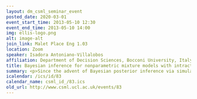 ```yaml
---
layout: dm_csml_seminar_event
posted_date: 2020-03-01
event_start_time: 2013-05-10 12:30
event_end_time: 2013-05-10 14:00
img: ellis-logo.png
alt: image-alt
join_link: Malet Place Eng 1.03
location: Zoom
speaker: Isadora Antoniano-Villalobos
affiliation: Department of Decision Sciences, Bocconi University, Italy
title: Bayesian inference for nonparametric mixture models with intractable normalizing constants
summary: <p>Since the advent of Bayesian posterior inference via simulation techniques, it has been possible to estimate Bayesian nonparametric models. While the mixture of Dirichlet process (MDP) model remains one of the most popular, the advances in MCMC methods have now allowed models to move away from standard setups involving independent and identically distributed observations, to cover more complex data structures, such as regression models and time series models. </p><p>In this talk, we discuss some models for which the normalizing constant for the likelihood function involves an infinite sum, making it intractable. In such cases, it is not possible to apply directly the variety of MCMC schemes currently available for simulation from the posterior distributions of infinite mixture models. We propose a latent variable extension for the intractable models, involving auxiliary variables which are themselves infinite-dimensional. We then discuss inference for such extended models, via simulation techniques which combine the now popular slice sampling method for infinite mixture models, with trans-dimensional MCMC ideas.</p><p>Slides for the talk&#58; <a href="http&#58;//events.csml.ucl.ac.uk/userdata/lunch_talks/2013_05_10_ia.pdf">PDF</a></p>
icalendar: /ics/id/83
calendar_name: csml_id_/83.ics
old_url: http://www.csml.ucl.ac.uk/events/83
---
```


